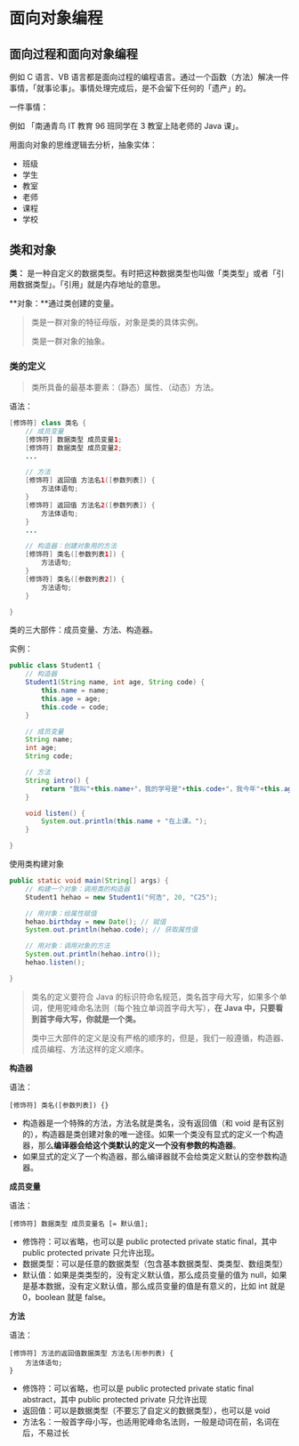 # 面向对象编程

## 面向过程和面向对象编程

例如 C 语言、VB 语言都是面向过程的编程语言。通过一个函数（方法）解决一件事情，「就事论事」。事情处理完成后，是不会留下任何的「遗产」的。

一件事情：

例如 「南通青鸟 IT 教育 96 班同学在 3 教室上陆老师的 Java 课」。

用面向对象的思维逻辑去分析，抽象实体：

* 班级
* 学生
* 教室
* 老师
* 课程
* 学校

## 类和对象

**类：** 是一种自定义的数据类型。有时把这种数据类型也叫做「类类型」或者「引用数据类型」。「引用」就是内存地址的意思。

**对象：**通过类创建的变量。

> 类是一群对象的特征母版，对象是类的具体实例。
>
> 类是一群对象的抽象。

### 类的定义

> 类所具备的最基本要素：（静态）属性、（动态）方法。

语法：

```java
[修饰符] class 类名 {
    // 成员变量
    [修饰符] 数据类型 成员变量1;
    [修饰符] 数据类型 成员变量2;
    ...

    // 方法
    [修饰符] 返回值 方法名1([参数列表]) {
        方法体语句;
    }
    [修饰符] 返回值 方法名2([参数列表]) {
        方法体语句;
    }
    ...

    // 构造器：创建对象用的方法
    [修饰符] 类名([参数列表1]) {
        方法语句;
    }
    [修饰符] 类名([参数列表2]) {
        方法语句;
    }

}
```

类的三大部件：成员变量、方法、构造器。

实例：

```java
public class Student1 {
    // 构造器
    Student1(String name, int age, String code) {
        this.name = name;
        this.age = age;
        this.code = code;
    }

    // 成员变量
    String name;
    int age;
    String code;

    // 方法
    String intro() {
        return "我叫"+this.name+"，我的学号是"+this.code+"，我今年"+this.age+"岁了。";
    }

    void listen() {
        System.out.println(this.name + "在上课。");
    }

}
```

使用类构建对象

```java
public static void main(String[] args) {
    // 构建一个对象：调用类的构造器
    Student1 hehao = new Student1("何浩", 20, "C25");

    // 用对象：给属性赋值
    hehao.birthday = new Date(); // 赋值
    System.out.println(hehao.code); // 获取属性值

    // 用对象：调用对象的方法
    System.out.println(hehao.intro());
    hehao.listen();

}
```

> 类名的定义要符合 Java 的标识符命名规范，类名首字母大写，如果多个单词，使用驼峰命名法则（每个独立单词首字母大写），**在 Java 中，只要看到首字母大写，你就是一个类。**
>
> 类中三大部件的定义是没有严格的顺序的，但是，我们一般遵循，构造器、成员编程、方法这样的定义顺序。

**构造器**

语法：

```
[修饰符] 类名([参数列表]) {}
```

* 构造器是一个特殊的方法，方法名就是类名，没有返回值（和 void 是有区别的），构造器是类创建对象的唯一途径。如果一个类没有显式的定义一个构造器，那么**编译器会给这个类默认的定义一个没有参数的构造器**。
* 如果显式的定义了一个构造器，那么编译器就不会给类定义默认的空参数构造器。

**成员变量**

语法：

```
[修饰符] 数据类型 成员变量名 [= 默认值];
```

* 修饰符：可以省略，也可以是 public protected private static final，其中 public protected private 只允许出现。
* 数据类型：可以是任意的数据类型（包含基本数据类型、类类型、数组类型）
* 默认值：如果是类类型的，没有定义默认值，那么成员变量的值为 null，如果是基本数据，没有定义默认值，那么成员变量的值是有意义的，比如 int 就是 0，boolean 就是 false。

**方法**

语法：

```
[修饰符] 方法的返回值数据类型 方法名(形参列表) {
    方法体语句;
}
```

* 修饰符：可以省略，也可以是 public protected private static final abstract，其中 public protected private 只允许出现
* 返回值：可以是数据类型（不要忘了自定义的数据类型），也可以是 void
* 方法名：一般首字母小写，也适用驼峰命名法则，一般是动词在前，名词在后，不易过长




